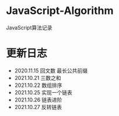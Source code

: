 # JavaScript-Algorithm
JavaScript算法记录

# 更新日志
+ 2020.11.15 回文数 最长公共前缀
+ 2021.10.21 三数之和
+ 2021.10.22 数组排序
+ 2021.10.25 实现一个链表
+ 2021.10.26 链表进阶
+ 2021.10.27 反转链表